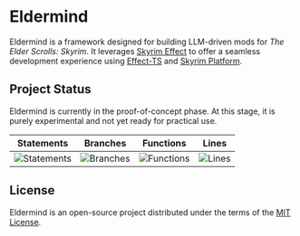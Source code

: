 # Eldermind #

Eldermind is a framework designed for building LLM-driven mods for _The Elder Scrolls: Skyrim_. It
leverages [Skyrim Effect](https://github.com/mysticfall/skyrim-effect) to offer a
seamless development experience using [Effect-TS](https://effect.website/)
and [Skyrim Platform](https://www.nexusmods.com/skyrimspecialedition/mods/54909).

## Project Status

Eldermind is currently in the proof-of-concept phase. At this stage, it is purely experimental and not yet ready for
practical use.

| Statements                  | Branches                | Functions                 | Lines             |
| --------------------------- | ----------------------- | ------------------------- | ----------------- |
| ![Statements](https://img.shields.io/badge/statements-88%25-yellow.svg?style=flat) | ![Branches](https://img.shields.io/badge/branches-91.44%25-brightgreen.svg?style=flat) | ![Functions](https://img.shields.io/badge/functions-74.07%25-red.svg?style=flat) | ![Lines](https://img.shields.io/badge/lines-88%25-yellow.svg?style=flat) |

## License

Eldermind is an open-source project distributed under the terms of the [MIT License](LICENSE).

